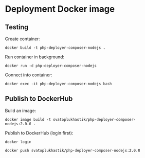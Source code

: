 # Deployment Docker image

## Testing

Create container:

```
docker build -t php-deployer-composer-nodejs .
```

Run container in background:

```
docker run -d php-deployer-composer-nodejs
```

Connect into container:

```
docker exec -it php-deployer-composer-nodejs bash
```

## Publish to DockerHub

Build an image:

```
docker image build -t svatoplukhastik/php-deployer-composer-nodejs:2.0.0 .
```

Publish to DockerHub (login first):

```
docker login
```

```
docker push svatoplukhastik/php-deployer-composer-nodejs:2.0.0
```
